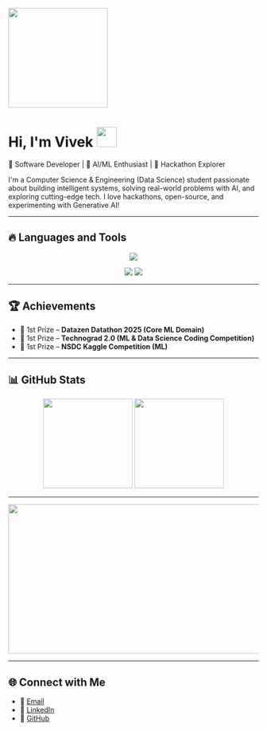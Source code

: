 <p align="left">
  <img src="https://media.giphy.com/media/qgQUggAC3Pfv687qPC/giphy.gif" width="200"/>
</p>

# Hi, I'm Vivek <img src="https://media.giphy.com/media/hvRJCLFzcasrR4ia7z/giphy.gif" width="40">  

🚀 Software Developer | 🤖 AI/ML Enthusiast | 🎯 Hackathon Explorer  

I'm a Computer Science & Engineering (Data Science) student passionate about building intelligent systems, solving real-world problems with AI, and exploring cutting-edge tech. I love hackathons, open-source, and experimenting with Generative AI!  

---

## 🔥 Languages and Tools  

<p align="center">  
  <img src="https://skillicons.dev/icons?i=python,java,js,react,fastapi,flask,pytorch,tensorflow,mongodb,postgresql,docker,git,github,linux" />  
</p>  

<p align="center">  
  <img src="https://upload.wikimedia.org/wikipedia/commons/d/de/AirflowLogo.png"/>  
  <img src="https://upload.wikimedia.org/wikipedia/commons/3/3f/LangChain_logo.png"/>  
</p>  

---

## 🏆 Achievements  
- 🥇 1st Prize – **Datazen Datathon 2025 (Core ML Domain)**  
- 🥇 1st Prize – **Technograd 2.0 (ML & Data Science Coding Competition)**  
- 🥇 1st Prize – **NSDC Kaggle Competition (ML)**  

---

## 📊 GitHub Stats  

<p align="center">
  <img src="https://github-readme-stats.vercel.app/api?username=VivekNair2&show_icons=true&theme=tokyonight" height="180" />
  <img src="https://github-readme-stats.vercel.app/api/top-langs/?username=VivekNair2&layout=compact&theme=tokyonight" height="180" />
</p>  

---

<p align="center">  
  <img src="https://media.giphy.com/media/L1R1tvI9svkIWwpVYr/giphy.gif" width="600" height="300"/>  
</p>  

---

## 🌐 Connect with Me  
- 📧 [Email](mailto:vivekh2004@gmail.com)  
- 💼 [LinkedIn](https://linkedin.com/in/vivek-nair-a7257328a)  
- 🐙 [GitHub](https://github.com/VivekNair2)  
